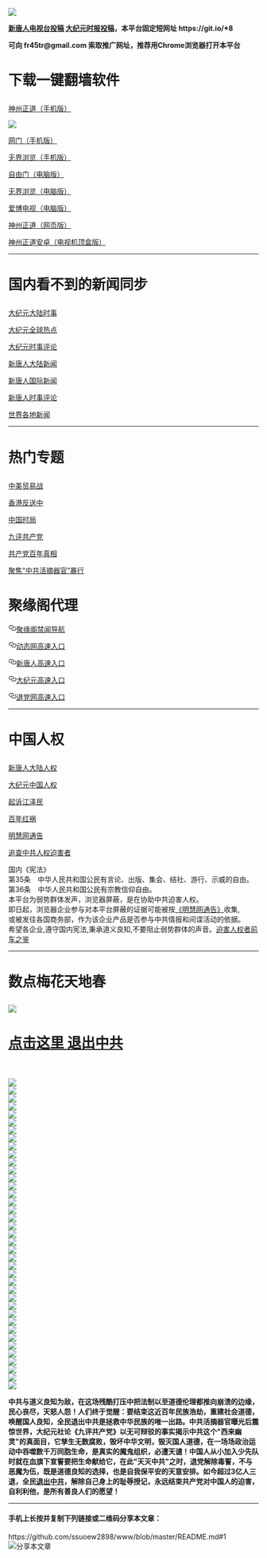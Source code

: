 <a name="1" id="1" target="_blank"></a> <span id="1"></span>
<a name="2" id="2" target="_blank"></a> <span id="2"></span>
<a name="3" id="3" target="_blank"></a> <span id="3"></span>
<a name="4" id="4" target="_blank"></a> <span id="4"></span>
<a name="5" id="5" target="_blank"></a> <span id="5"></span>
<a name="6" id="6" target="_blank"></a> <span id="6"></span>
<a name="7" id="7" target="_blank"></a> <span id="7"></span>
<a name="8" id="8" target="_blank"></a> <span id="8"></span>
<img src="https://raw.githubusercontent.com/ssuoew2898/www/master/t/fq1.jpg"><br>
<p><strong><a href="https://github.com/ssuoew2898/ntdtv/blob/master/gb/contribute.md#1">新唐人电视台投稿</a>  <a href="https://github.com/ssuoew2898/djy/blob/master/gb/about-djy.md#1">大纪元时报投稿</a>，本平台固定短网址 https://git.io/*8</strong></p>
<p><strong>可向 fr45tr@gmail.com 索取推广网址，推荐用Chrome浏览器打开本平台</strong></p>

<h1><p><strong>下载一键翻墙软件</strong></p></h1>
<p><a href="https://raw.githubusercontent.com/SzzdOgate/update/master/extras/SzzdOgate.apk?fldfh2">神州正道（手机版）</a><img src="https://raw.githubusercontent.com/hao369/a/master/benzoutuijian.gif" alt=""></p>
<img src="https://raw.githubusercontent.com/ssuoew2898/www/master/t/sz.jpg"><br>
<p><a href="https://raw.githubusercontent.com/oGate2/Up/master/oGate.apk?fldfh2">网门（手机版）</a><img src="https://raw.githubusercontent.com/hao369/a/master/benzoutuijian.gif" alt=""></p>
<p><a href="https://raw.githubusercontent.com/wujieliulan/download/master/um.apk?raw=true">无界浏览（手机版）</a></p>
<p><a href="https://raw.githubusercontent.com/freegate-release/website/gh-pages/files/fgp.zip?fldfh2">自由门（电脑版）</a><img src="https://raw.githubusercontent.com/hao369/a/master/benzoutuijian.gif" alt=""></p>
<p><a href="https://raw.githubusercontent.com/wujieliulan/download/master/u.zip?fldfh2">无界浏览（电脑版）</a><img src="https://raw.githubusercontent.com/hao369/a/master/benzoutuijian.gif" alt=""></p>
<p><a href="https://raw.githubusercontent.com/ssuoew2898/www/master/szzd/iPPOTV.zip">爱博电视（电脑版）</a></p>
<p><a href="https://raw.githubusercontent.com/ssuoew2898/www/master/szzd/szzdogate.rar?fldfh2">神州正道（网页版）</a></p>
<p><a href="https://raw.githubusercontent.com/SzzdOgate/update/master/extras/SzzdOgateTV.apk?fldfh2">神州正道安卓（电视机顶盒版）</a></p>
<hr>
<h1><p><strong>国内看不到的新闻同步</strong></p></h1>
<p><a target="_blank" href="https://github.com/ssuoew2898/djy/blob/master/gb/nsc413.md?flntdtv#1">大纪元大陆时事</a></p>
<p><a target="_blank" href="https://github.com/ssuoew2898/djy/blob/master/gb/n24hr.md?flntdtv#1">大纪元全球热点</a></p>
<p><a target="_blank" href="https://github.com/ssuoew2898/djy/blob/master/gb/news392.md?flntdtv#1">大纪元时事评论</a></p>
<p><a target="_blank" href="https://github.com/ssuoew2898/ntdtv/blob/master/gb/prog204_1.md?flntdtv#1">新唐人大陆新闻</a></p>
<p><a target="_blank" href="https://github.com/ssuoew2898/ntdtv/blob/master/gb/prog202_1.md?flntdtv#1">新唐人国际新闻</a></p>
<p><a target="_blank" href="https://github.com/ssuoew2898/ntdtv/blob/master/gb/prog207_1.md?flntdtv#1">新唐人时事评论</a></p>
<p><a target="_blank" href="https://github.com/gfw-breaker/banned-news/blob/master/README.md?flntdtv&type=url14">世界各地新闻</a></p>
<hr>
<h1><p><strong>热门专题</strong></p></h1>
<p><a target="_blank" href="https://github.com/ssuoew2898/ntdtv/blob/master/gb/prog1745_1.md?flntdtv#1">中美贸易战</a></p>
<p><a target="_blank" href="https://github.com/ssuoew2898/ntdtv/blob/master/gb/prog205_1.md?flntdtv#1">香港反送中</a></p>
<p><a target="_blank" href="https://github.com/ssuoew2898/ntdtv/blob/master/gb/prog1138_1.md?flntdtv#1">中国时局</a></p>
<p><a target="_blank" href="https://github.com/ssuoew2898/djy/blob/master/gb/9p.md?flntdtv#1">九评共产党</a></p>
<p><a target="_blank" href="https://github.com/ssuoew2898/ntdtv/blob/master/gb/prog1647_1.md?flntdtv#1">共产党百年真相</a></p>
<p><a target="_blank" href="https://github.com/ssuoew2898/ntdtv/blob/master/gb/prog447_1.md?flntdtv#1">聚焦“中共活摘器官”暴行</a></p

<hr><h1>聚缘阁代理</h1>
<p>
<a id="user-content-聚缘阁禁闻导航" class="anchor" href="#%E8%81%9A%E7%BC%98%E9%98%81%E7%A6%81%E9%97%BB%E5%AF%BC%E8%88%AA" aria-hidden="true"><svg class="octicon octicon-link" viewbox="0 0 16 16" version="1.1" width="16" height="16" aria-hidden="true"><path fill-rule="evenodd" d="M4 9h1v1H4c-1.5 0-3-1.69-3-3.5S2.55 3 4 3h4c1.45 0 3 1.69 3 3.5 0 1.41-.91 2.72-2 3.25V8.59c.58-.45 1-1.27 1-2.09C10 5.22 8.98 4 8 4H4c-.98 0-2 1.22-2 2.5S3 9 4 9zm9-3h-1v1h1c1 0 2 1.22 2 2.5S13.98 12 13 12H9c-.98 0-2-1.22-2-2.5 0-.83.42-1.64 1-2.09V6.25c-1.09.53-2 1.84-2 3.25C6 11.31 7.55 13 9 13h4c1.45 0 3-1.69 3-3.5S14.5 6 13 6z"></path></svg></a><a href="https://c3.jyg8.ga/?id=2" rel="nofollow">聚缘阁禁闻导航</a><img src="https://camo.githubusercontent.com/9de5211082f16052f31c7c713a37b09ba9251625/68747470733a2f2f7475702e76726165742e63662f6a79672e676966" alt="" data-canonical-src="https://tup.vraet.cf/jyg.gif">
</p>
<p>
<a id="user-content-动态网高速入口" class="anchor" href="#%E5%8A%A8%E6%80%81%E7%BD%91%E9%AB%98%E9%80%9F%E5%85%A5%E5%8F%A3" aria-hidden="true"><svg class="octicon octicon-link" viewbox="0 0 16 16" version="1.1" width="16" height="16" aria-hidden="true"><path fill-rule="evenodd" d="M4 9h1v1H4c-1.5 0-3-1.69-3-3.5S2.55 3 4 3h4c1.45 0 3 1.69 3 3.5 0 1.41-.91 2.72-2 3.25V8.59c.58-.45 1-1.27 1-2.09C10 5.22 8.98 4 8 4H4c-.98 0-2 1.22-2 2.5S3 9 4 9zm9-3h-1v1h1c1 0 2 1.22 2 2.5S13.98 12 13 12H9c-.98 0-2-1.22-2-2.5 0-.83.42-1.64 1-2.09V6.25c-1.09.53-2 1.84-2 3.25C6 11.31 7.55 13 9 13h4c1.45 0 3-1.69 3-3.5S14.5 6 13 6z"></path></svg></a><a href="https://c3.jyg8.ga/?id=2" rel="nofollow">动态网高速入口</a><img src="https://camo.githubusercontent.com/0044a7dbc0250711e901ce0312f1c245f8e2f033/68747470733a2f2f7475702e76726165742e63662f6a7967646c2e676966" alt="" data-canonical-src="https://tup.vraet.cf/jygdl.gif">
</p>
<p>
<a id="user-content-新唐人高速入口" class="anchor" href="#%E6%96%B0%E5%94%90%E4%BA%BA%E9%AB%98%E9%80%9F%E5%85%A5%E5%8F%A3" aria-hidden="true"><svg class="octicon octicon-link" viewbox="0 0 16 16" version="1.1" width="16" height="16" aria-hidden="true"><path fill-rule="evenodd" d="M4 9h1v1H4c-1.5 0-3-1.69-3-3.5S2.55 3 4 3h4c1.45 0 3 1.69 3 3.5 0 1.41-.91 2.72-2 3.25V8.59c.58-.45 1-1.27 1-2.09C10 5.22 8.98 4 8 4H4c-.98 0-2 1.22-2 2.5S3 9 4 9zm9-3h-1v1h1c1 0 2 1.22 2 2.5S13.98 12 13 12H9c-.98 0-2-1.22-2-2.5 0-.83.42-1.64 1-2.09V6.25c-1.09.53-2 1.84-2 3.25C6 11.31 7.55 13 9 13h4c1.45 0 3-1.69 3-3.5S14.5 6 13 6z"></path></svg></a><a href="https://c3.jyg8.ga/?id=5" rel="nofollow">新唐人高速入口</a>
</p>
<p>
<a id="user-content-大纪元高速入口" class="anchor" href="#%E5%A4%A7%E7%BA%AA%E5%85%83%E9%AB%98%E9%80%9F%E5%85%A5%E5%8F%A3" aria-hidden="true"><svg class="octicon octicon-link" viewbox="0 0 16 16" version="1.1" width="16" height="16" aria-hidden="true"><path fill-rule="evenodd" d="M4 9h1v1H4c-1.5 0-3-1.69-3-3.5S2.55 3 4 3h4c1.45 0 3 1.69 3 3.5 0 1.41-.91 2.72-2 3.25V8.59c.58-.45 1-1.27 1-2.09C10 5.22 8.98 4 8 4H4c-.98 0-2 1.22-2 2.5S3 9 4 9zm9-3h-1v1h1c1 0 2 1.22 2 2.5S13.98 12 13 12H9c-.98 0-2-1.22-2-2.5 0-.83.42-1.64 1-2.09V6.25c-1.09.53-2 1.84-2 3.25C6 11.31 7.55 13 9 13h4c1.45 0 3-1.69 3-3.5S14.5 6 13 6z"></path></svg></a><a href="https://c3.jyg8.ga/?id=7" rel="nofollow">大纪元高速入口</a>
</p>
<p>
<a id="user-content-退党网高速入口" class="anchor" href="#%E9%80%80%E5%85%9A%E7%BD%91%E9%AB%98%E9%80%9F%E5%85%A5%E5%8F%A3" aria-hidden="true"><svg class="octicon octicon-link" viewbox="0 0 16 16" version="1.1" width="16" height="16" aria-hidden="true"><path fill-rule="evenodd" d="M4 9h1v1H4c-1.5 0-3-1.69-3-3.5S2.55 3 4 3h4c1.45 0 3 1.69 3 3.5 0 1.41-.91 2.72-2 3.25V8.59c.58-.45 1-1.27 1-2.09C10 5.22 8.98 4 8 4H4c-.98 0-2 1.22-2 2.5S3 9 4 9zm9-3h-1v1h1c1 0 2 1.22 2 2.5S13.98 12 13 12H9c-.98 0-2-1.22-2-2.5 0-.83.42-1.64 1-2.09V6.25c-1.09.53-2 1.84-2 3.25C6 11.31 7.55 13 9 13h4c1.45 0 3-1.69 3-3.5S14.5 6 13 6z"></path></svg></a><a href="https://c3.jyg8.ga/?id=8" rel="nofollow">退党网高速入口</a>
</p>
<p>
<hr>
<h1><p><strong>中国人权</strong></p></h1>
<p><a target="_blank" href="https://github.com/ssuoew2898/ntdtv/blob/master/gb/prog1135_1.md?fldfssuoew2898#1">新唐人大陆人权</a></p>
<p><a target="_blank" href="https://github.com/ssuoew2898/djy/blob/master/gb/ncid278.md?fldfssuoew2898#1">大纪元中国人权</a></p>
<p><a target="_blank" href="https://github.com/ssuoew2898/djy/blob/master/gb/nf6123.md?fldfssuoew2898#1">起诉江泽民</a></p>
<p><a target="_blank" href="https://github.com/ssuoew2898/ntdtv/blob/master/gb/prog1704_1.md?fldfssuoew2898#1">百年红祸</a></p>
<p><a href="https://github.com/ssuoew2898/djy/blob/master/gb/mh/mhtg.md#1">明慧网通告</a></p>
<p><a target="_blank" href="https://github.com/ssuoew2898/ntdtv/blob/master/gb/prog422209_1.md?fldfssuoew2898#1">追查中共人权迫害者</a></p>
国内《宪法》<br>
第35条　中华人民共和国公民有言论、出版、集会、结社、游行、示威的自由。<br>
第36条　中华人民共和国公民有宗教信仰自由。<br>
本平台为弱势群体发声，浏览器屏蔽，是在协助中共迫害人权。<br>
即日起，浏览器企业参与对本平台屏蔽的证据可能被按<a target="_blank" href="https://github.com/ssuoew2898/djy/blob/master/gb/mh/mhtg.md?fldfssuoew2898#1">《明慧网通告》</a>收集,<br>
或被发往各国商务部，作为该企业产品是否参与中共情报和间谍活动的依据。<br>
希望各企业,遵守国内宪法,秉承道义良知,不要阻止弱势群体的声音。<a target="_blank" href="https://github.com/ssuoew2898/djy/blob/master/gb/rq.md?fldfssuoew2898#1">迫害人权者前车之鉴</a>
<hr>
<h1><p><strong>数点梅花天地春</strong></p></h1>
<img src="https://raw.githubusercontent.com/ssuoew2898/www/master/t/01.jpg">
<h1><strong><a href="https://s3-us-west-1.amazonaws.com/ogaten/show.htm?ogQuit.aspx&from=852" rel="nofollow">点击这里 退出中共</a></strong></h1><br>
<br>
<a name="9" id="9" target="_blank"></a> <span id="9"></span>
<img src="https://raw.githubusercontent.com/ssuoew2898/www/master/t/03.jpg"><br>
<img src="https://raw.githubusercontent.com/ssuoew2898/www/master/t/04.jpg"><br>
<img src="https://raw.githubusercontent.com/ssuoew2898/www/master/t/06.jpg"><br>
<img src="https://raw.githubusercontent.com/ssuoew2898/www/master/t/07.jpg"><br>
<img src="https://raw.githubusercontent.com/ssuoew2898/www/master/t/10.jpg"><br>
<img src="https://raw.githubusercontent.com/ssuoew2898/www/master/t/11.jpg"><br>
<img src="https://raw.githubusercontent.com/ssuoew2898/www/master/t/12.jpg"><br>
<img src="https://raw.githubusercontent.com/ssuoew2898/www/master/t/13.jpg"><br>
<img src="https://raw.githubusercontent.com/ssuoew2898/www/master/t/14.jpg"><br>
<img src="https://raw.githubusercontent.com/ssuoew2898/www/master/t/15.jpg"><br>
<img src="https://raw.githubusercontent.com/ssuoew2898/www/master/t/16.jpg"><br>
<img src="https://raw.githubusercontent.com/ssuoew2898/www/master/t/17.jpg"><br>
<img src="https://raw.githubusercontent.com/ssuoew2898/www/master/t/18.jpg"><br>
<img src="https://raw.githubusercontent.com/ssuoew2898/www/master/t/19.jpg"><br>
<img src="https://raw.githubusercontent.com/ssuoew2898/www/master/t/20.jpg"><br>
<img src="https://raw.githubusercontent.com/ssuoew2898/www/master/t/21.jpg"><br>
<img src="https://raw.githubusercontent.com/ssuoew2898/www/master/t/22.jpg"><br>
<img src="https://raw.githubusercontent.com/ssuoew2898/www/master/t/23.jpg"><br>
<img src="https://raw.githubusercontent.com/ssuoew2898/www/master/t/24.jpg"><br>
<img src="https://raw.githubusercontent.com/ssuoew2898/www/master/t/25.jpg"><br>
<img src="https://raw.githubusercontent.com/ssuoew2898/www/master/t/26.jpg"><br>
<img src="https://raw.githubusercontent.com/ssuoew2898/www/master/t/27.jpg"><br>
<img src="https://raw.githubusercontent.com/ssuoew2898/www/master/t/28.jpg"><br>
<img src="https://raw.githubusercontent.com/ssuoew2898/www/master/t/29.jpg"><br>
<img src="https://raw.githubusercontent.com/ssuoew2898/www/master/t/30.jpg"><br>
<img src="https://raw.githubusercontent.com/ssuoew2898/www/master/t/31.jpg"><br>
<img src="https://raw.githubusercontent.com/ssuoew2898/www/master/t/32.jpg"><br>
<img src="https://raw.githubusercontent.com/ssuoew2898/www/master/t/33.jpg"><br>
<img src="https://raw.githubusercontent.com/ssuoew2898/www/master/t/34.jpg"><br>
<img src="https://raw.githubusercontent.com/ssuoew2898/www/master/t/35.jpg"><br>
<img src="https://raw.githubusercontent.com/ssuoew2898/www/master/t/36.jpg"><br>
<img src="https://raw.githubusercontent.com/ssuoew2898/www/master/t/37.jpg"><br>
<img src="https://raw.githubusercontent.com/ssuoew2898/www/master/t/38.jpg"><br>
<img src="https://raw.githubusercontent.com/ssuoew2898/www/master/t/39.jpg"><br>
<img src="https://raw.githubusercontent.com/ssuoew2898/www/master/t/40.jpg"><br>
<img src="https://raw.githubusercontent.com/ssuoew2898/www/master/t/41.jpg"><br>
<img src="https://raw.githubusercontent.com/ssuoew2898/www/master/t/42.jpg"><br>
<img src="https://raw.githubusercontent.com/ssuoew2898/www/master/t/43.jpg"><br>
<img src="https://raw.githubusercontent.com/ssuoew2898/www/master/t/44.jpg"><br>
<p><p><strong>中共与道义良知为敌，在这场残酷打压中把法制以至道德伦理都推向崩溃的边缘，民心丧尽，天怒人怨！人们终于觉醒：要结束这近百年民族浩劫，重建社会道德，唤醒国人良知，全民退出中共是拯救中华民族的唯一出路。中共活摘器官曝光后震惊世界，大纪元社论《九评共产党》以无可辩驳的事实揭示中共这个"西来幽灵"的真面目，它孳生无数腐败，毁坏中华文明，毁灭国人道德，在一场场政治运动中吞噬数千万同胞生命，是真实的魔鬼组织，必遭天谴！中国人从小加入少先队时就在血旗下宣誓要把生命献给它，在此"天灭中共"之时，退党解除毒誓，不与恶魔为伍，既是道德良知的选择，也是自我保平安的天意安排。如今超过3亿人三退，全民<a href="https://s3-us-west-1.amazonaws.com/ogaten/show.htm?ogQuit.aspx&from=852" rel="nofollow">退出中共</a>，解除自己身上的耻辱授记，永远结束共产党对中国人的迫害，自利利他，是所有善良人们的愿望！</strong></p></p>
<hr>
<h4>手机上长按并复制下列链接或二维码分享本文章：</h4>https://github.com/ssuoew2898/www/blob/master/README.md#1<br><img src="http://d1p1.ip.zn2.us/v.php?action=qrcode&url=https://github.com/ssuoew2898/www/blob/master/README.md%231" title="分享本文章"></img

